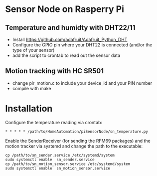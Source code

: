 # Sensor Node on Rasperry Pi

## Temperature and humidty with DHT22/11

* Install https://github.com/adafruit/Adafruit_Python_DHT
* Configure the GPIO pin where your DHT22 is connected (and/or the type of your sensor)
* add the script to crontab to read out the sensor data

## Motion tracking with HC SR501

* change pir_motion.c to include your device_id and your PIN number
* compile with make

# Installation

Configure the temperature reading via crontab:
```
* * * * * /path/to/HomeAutomation/piSensorNode/sn_temperature.py
```

Enable the SenderReceiver (for sending the RFM69 packages) and the motion tracker via systemd and change the path to the executable:
```
cp /path/to/sn_sender.service /etc/systemd/system
sudo systemctl enable  sn_sender.service 
cp /path/to/sn_motion_sensor.service /etc/systemd/system
sudo systemctl enable  sn_motion_sensor.service  
```

